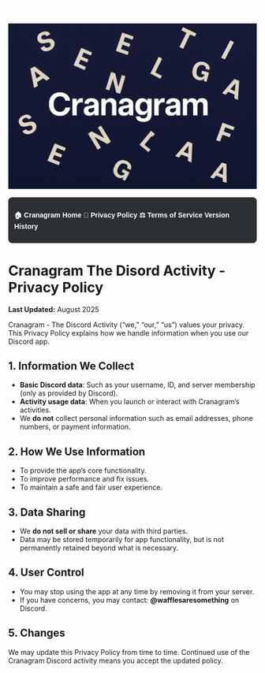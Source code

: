  <a href="index.html" style="color:white; text-decoration:none; font-weight:bold; font-family:Arial, sans-serif;">🏠 Team Home</a>
 
![Cranagram](cranagram-banner.png)

<div style="
  background-color:#2c2f33;
  padding: 12px;
  display:flex;
  justify-content:center;
  gap: 30px;
  border-radius: 8px;
  margin-bottom: 20px;
">

  <a href="cranagram.html" style="color:white; text-decoration:none; font-weight:bold; font-family:Arial, sans-serif;">🏠 Cranagram Home</a>
  <a href="cranagram-privacy.html" style="color:white; text-decoration:none; font-weight:bold; font-family:Arial, sans-serif;">📜 Privacy Policy</a>
  <a href="cranagram-tos.html" style="color:white; text-decoration:none; font-weight:bold; font-family:Arial, sans-serif;">⚖️ Terms of Service</a>
  <a href="cranagram-version.html" style="color:white; text-decoration:none; font-weight:bold; font-family:Arial, sans-serif;">Version History</a>


</div>

# Cranagram The Disord Activity - Privacy Policy 
**Last Updated:** August 2025

Cranagram - The Discord Activity (“we,” “our,” “us”) values your privacy. This Privacy Policy explains how we handle information when you use our Discord app.

## 1. Information We Collect
- **Basic Discord data**: Such as your username, ID, and server membership (only as provided by Discord).  
- **Activity usage data**: When you launch or interact with Cranagram’s activities.  
- We **do not** collect personal information such as email addresses, phone numbers, or payment information.  

## 2. How We Use Information
- To provide the app’s core functionality.  
- To improve performance and fix issues.  
- To maintain a safe and fair user experience.  

## 3. Data Sharing
- We **do not sell or share** your data with third parties.  
- Data may be stored temporarily for app functionality, but is not permanently retained beyond what is necessary.

## 4. User Control
- You may stop using the app at any time by removing it from your server.  
- If you have concerns, you may contact: **@wafflesaresomething** on Discord.  

## 5. Changes
We may update this Privacy Policy from time to time. Continued use of the Cranagram Discord activity means you accept the updated policy.
